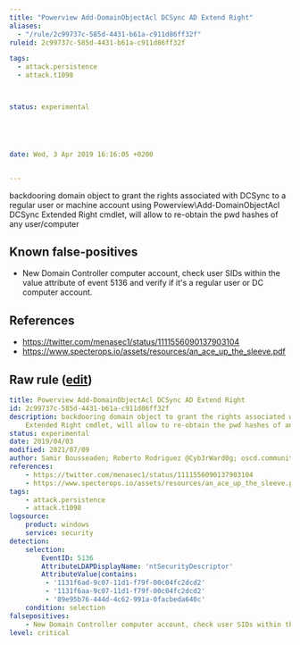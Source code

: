 ```yaml
---
title: "Powerview Add-DomainObjectAcl DCSync AD Extend Right"
aliases:
  - "/rule/2c99737c-585d-4431-b61a-c911d86ff32f"
ruleid: 2c99737c-585d-4431-b61a-c911d86ff32f

tags:
  - attack.persistence
  - attack.t1098



status: experimental





date: Wed, 3 Apr 2019 16:16:05 +0200


---
```


backdooring domain object to grant the rights associated with DCSync to a regular user or machine account using Powerview\Add-DomainObjectAcl DCSync Extended Right cmdlet, will allow to re-obtain the pwd hashes of any user/computer

<!--more-->


## Known false-positives

* New Domain Controller computer account, check user SIDs within the value attribute of event 5136 and verify if it's a regular user or DC computer account.



## References

* https://twitter.com/menasec1/status/1111556090137903104
* https://www.specterops.io/assets/resources/an_ace_up_the_sleeve.pdf


## Raw rule ([edit](https://github.com/SigmaHQ/sigma/edit/master/rules/windows/builtin/security/win_account_backdoor_dcsync_rights.yml))
```yaml
title: Powerview Add-DomainObjectAcl DCSync AD Extend Right
id: 2c99737c-585d-4431-b61a-c911d86ff32f
description: backdooring domain object to grant the rights associated with DCSync to a regular user or machine account using Powerview\Add-DomainObjectAcl DCSync
    Extended Right cmdlet, will allow to re-obtain the pwd hashes of any user/computer
status: experimental
date: 2019/04/03
modified: 2021/07/09
author: Samir Bousseaden; Roberto Rodriguez @Cyb3rWard0g; oscd.community
references:
    - https://twitter.com/menasec1/status/1111556090137903104
    - https://www.specterops.io/assets/resources/an_ace_up_the_sleeve.pdf
tags:
    - attack.persistence
    - attack.t1098
logsource:
    product: windows
    service: security
detection:
    selection:
        EventID: 5136
        AttributeLDAPDisplayName: 'ntSecurityDescriptor'
        AttributeValue|contains: 
         - '1131f6ad-9c07-11d1-f79f-00c04fc2dcd2'
         - '1131f6aa-9c07-11d1-f79f-00c04fc2dcd2'
         - '89e95b76-444d-4c62-991a-0facbeda640c'
    condition: selection
falsepositives:
    - New Domain Controller computer account, check user SIDs within the value attribute of event 5136 and verify if it's a regular user or DC computer account.
level: critical

```
